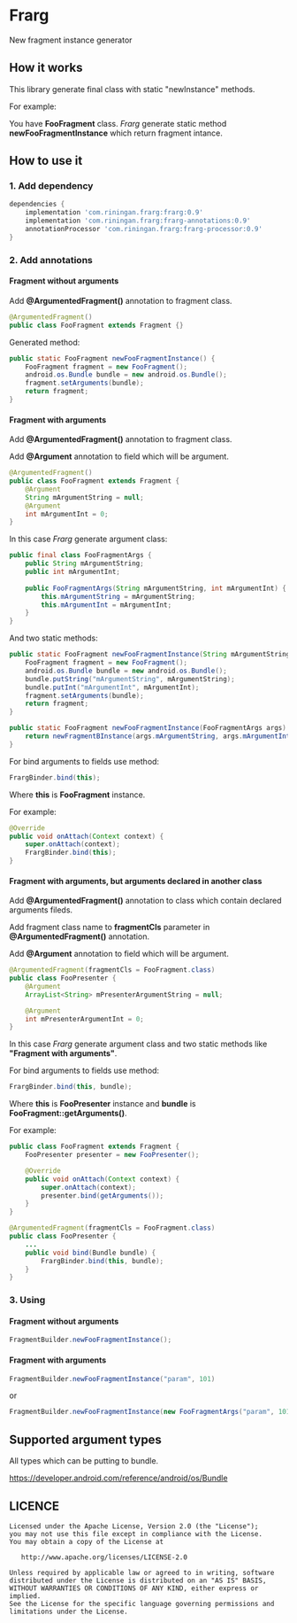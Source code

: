 # Frarg
New fragment instance generator


How it works
---

This library generate final class with static "newInstance" methods.

For example: 

You have **FooFragment** class. *Frarg* generate static method **newFooFragmentInstance** which return fragment intance.


How to use it
---

### 1. Add dependency

```groovy
dependencies {
	implementation 'com.riningan.frarg:frarg:0.9'
	implementation 'com.riningan.frarg:frarg-annotations:0.9'
	annotationProcessor 'com.riningan.frarg:frarg-processor:0.9'
}
```

### 2. Add annotations

#### Fragment without arguments

Add **@ArgumentedFragment()** annotation to fragment class.

```java
@ArgumentedFragment()
public class FooFragment extends Fragment {}
```

Generated method:

```java
public static FooFragment newFooFragmentInstance() {
    FooFragment fragment = new FooFragment();
    android.os.Bundle bundle = new android.os.Bundle();
    fragment.setArguments(bundle);
    return fragment;
}
```

#### Fragment with arguments

Add **@ArgumentedFragment()** annotation to fragment class.

Add **@Argument** annotation to field which will be argument.

```java
@ArgumentedFragment()
public class FooFragment extends Fragment {
    @Argument
    String mArgumentString = null;
    @Argument
    int mArgumentInt = 0;
}
```

In this case *Frarg* generate argument class:

```java
public final class FooFragmentArgs {
    public String mArgumentString;
    public int mArgumentInt;
    
    public FooFragmentArgs(String mArgumentString, int mArgumentInt) {
        this.mArgumentString = mArgumentString;
        this.mArgumentInt = mArgumentInt;
    }
}
```

And two static methods:

```java
public static FooFragment newFooFragmentInstance(String mArgumentString, int mArgumentInt) {
    FooFragment fragment = new FooFragment();
    android.os.Bundle bundle = new android.os.Bundle();
    bundle.putString("mArgumentString", mArgumentString);
    bundle.putInt("mArgumentInt", mArgumentInt);
    fragment.setArguments(bundle);
    return fragment;
}

public static FooFragment newFooFragmentInstance(FooFragmentArgs args) {
    return newFragmentBInstance(args.mArgumentString, args.mArgumentInt);
}
```

For bind arguments to fields use method:

```java
FrargBinder.bind(this);
```

Where **this** is **FooFragment** instance.

For example:

```java
@Override 
public void onAttach(Context context) {
    super.onAttach(context);
    FrargBinder.bind(this);
}
```

#### Fragment with arguments, but arguments declared in another class

Add **@ArgumentedFragment()** annotation to class which contain declared arguments fileds.

Add fragment class name to **fragmentCls** parameter in **@ArgumentedFragment()** annotation.

Add **@Argument** annotation to field which will be argument.

```java
@ArgumentedFragment(fragmentCls = FooFragment.class)
public class FooPresenter {
    @Argument
    ArrayList<String> mPresenterArgumentString = null;

    @Argument
    int mPresenterArgumentInt = 0;
}
```

In this case *Frarg* generate argument class and two static methods like **"Fragment with arguments"**.

For bind arguments to fields use method:

```java
FrargBinder.bind(this, bundle);
```

Where **this** is **FooPresenter** instance and **bundle** is **FooFragment::getArguments()**.

For example:

```java
public class FooFragment extends Fragment {
    FooPresenter presenter = new FooPresenter();

    @Override
    public void onAttach(Context context) {
        super.onAttach(context);
        presenter.bind(getArguments());
    }
}
```

```java
@ArgumentedFragment(fragmentCls = FooFragment.class)
public class FooPresenter {
    ...
    public void bind(Bundle bundle) {
        FrargBinder.bind(this, bundle);
    }
}
```

### 3. Using

#### Fragment without arguments

```java
FragmentBuilder.newFooFragmentInstance();
```

#### Fragment with arguments

```java
FragmentBuilder.newFooFragmentInstance("param", 101)
```

or

```java
FragmentBuilder.newFooFragmentInstance(new FooFragmentArgs("param", 101));
```


Supported argument types
---

All types which can be putting to bundle.

https://developer.android.com/reference/android/os/Bundle

LICENCE
-----

  	Licensed under the Apache License, Version 2.0 (the "License");
	you may not use this file except in compliance with the License.
	You may obtain a copy of the License at
	
	   http://www.apache.org/licenses/LICENSE-2.0
	
	Unless required by applicable law or agreed to in writing, software
	distributed under the License is distributed on an "AS IS" BASIS,
	WITHOUT WARRANTIES OR CONDITIONS OF ANY KIND, either express or implied.
	See the License for the specific language governing permissions and
	limitations under the License.
